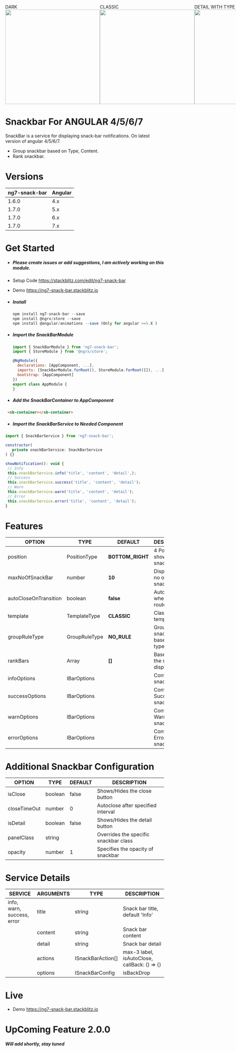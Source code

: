 <div style="display: flex; flex-direction:row">
  <div>
    <div>DARK</div>
    <img src="https://skdharmarajan.github.io/snackbar/src/assets/img/Dark_Info.png" width="300" />
  </div>
  <div>
    <div>CLASSIC</div>
    <img src="https://skdharmarajan.github.io/snackbar/src/assets/img/Classic_Info.png" width="300" />
  </div>
  <div>
      <div>DETAIL WITH TYPE GROUPING</div>
      <img src="https://skdharmarajan.github.io/snackbar/src/assets/img/Dark_Error.png" width="300" />
  </div>
  <div>
      <div>ACTIONS</div>
      <img src="https://skdharmarajan.github.io/snackbar/src/assets/img/Dark_Action.png" width="300" />
  </div>
   <div>
        <div>BACKDROP</div>
        <img src="https://skdharmarajan.github.io/snackbar/src/assets/img/Dark_BackDrop.png" width="300" />
    </div>
</div>

# Snackbar For ANGULAR 4/5/6/7
 SnackBar is a service for displaying snack-bar notifications. On latest version of angular 4/5/6/7.
 * Group snackbar based on Type, Content.
 * Rank snackbar.
 
# Versions
| ng7-snack-bar   | Angular |
| ------------    | ------- |
| 1.6.0           | 4.x     |
| 1.7.0           | 5.x     |
| 1.7.0           | 6.x     |
| 1.7.0           | 7.x     |

# Get Started

   * ##### Please create issues or add suggestions, I am actively working on this module.
   
   * Setup Code https://stackblitz.com/edit/ng7-snack-bar
   * Demo https://ng7-snack-bar.stackblitz.io

   * ##### Install
     ```js
     npm install ng7-snack-bar --save
     npm install @ngrx/store --save
     npm install @angular/animations --save (Only for angular >=5.X )
     ```

   * ##### Import the **SnackBarModule**
     ```js
     import { SnackBarModule } from 'ng7-snack-bar';
     import { StoreModule } from '@ngrx/store';

     @NgModule({
       declarations: [AppComponent, ...],
       imports: [SnackBarModule.forRoot(), StoreModule.forRoot([]), ...],
       bootstrap: [AppComponent]
     })
     export class AppModule {
     }
     ```
   * ##### Add the **SnackBarContainer to AppComponent**
   ```html
    <sb-container></sb-container>
   ```

   * ##### Import the **SnackBarService to Needed Component**
   ```js
   import { SnackBarService } from 'ng7-snack-bar';

   constructor(
      private snackBarService: SnackBarService
   ) {}

   showNotification(): void {
    // Info
    this.snackBarService.info('title', 'content', 'detail',);
    // Success
    this.snackBarService.success('title', 'content', 'detail');
    // Warn
    this.snackBarService.warn('title', 'content', 'detail');
    // Error
    this.snackBarService.error('title', 'content', 'detail');
  }
   ```




# Features
  | OPTION                 | TYPE              | DEFAULT                         | DESCRIPTION                               |
  |------------------------|-------------------|---------------------------------|-------------------------------------------|
  | position               | PositionType      | **BOTTOM_RIGHT**                | 4 Positions, to show the snack-bar        | 
  | maxNoOfSnackBar        | number            | **10**                          | Displays max no of snackbar               |
  | autoCloseOnTransition  | boolean           | **false**                       | Auto closes when page route occurs        |
  | template               | TemplateType      | **CLASSIC**                     | Classic/Dark templates                    | 
  | groupRuleType          | GroupRuleType     | **NO_RULE**                     | Groups the snack-bar based on type/content|
  | rankBars               | Array<BarType>    | **[]**                          | Based on rank the snackbar displays       |
  | infoOptions            | IBarOptions       |                                 | Configure Info snackbar                   |
  | successOptions         | IBarOptions       |                                 | Configure Success snackbar                |
  | warnOptions            | IBarOptions       |                                 | Configure Warn snackbar                   |
  | errorOptions           | IBarOptions       |                                 | Configure Error snackbar                  |
  
# Additional Snackbar Configuration
  | OPTION                 | TYPE              | DEFAULT                         | DESCRIPTION                               |
  |------------------------|-------------------|---------------------------------|-------------------------------------------|
  | isClose                | boolean           | false                           | Shows/Hides the close button              |
  | closeTimeOut           | number            | 0                               | Autoclose after specified interval        |
  | isDetail               | boolean           | false                           | Shows/Hides the detail button             |
  | panelClass             | string            |                                 | Overrides the specific snackbar class     |
  | opacity                | number            | 1                               | Specifies the opacity of snackbar         |
 
 # Service Details
  | SERVICE                       | ARGUMENTS         | TYPE               | DESCRIPTION                                     |
  |-------------------------------|-------------------|--------------------|-------------------------------------------------|
  | info, warn, success, error    | title             | string             | Snack bar title, default 'Info'                 |
  |                               | content           | string             | Snack bar content                               |
  |                               | detail            | string             | Snack bar detail                                |
  |                               | actions           | ISnackBarAction[]  | max-3 label, isAutoClose, callBack: () => {}    |
  |                               | options           | ISnackBarConfig    | isBackDrop                                      |
  


# Live
  * Demo https://ng7-snack-bar.stackblitz.io

# UpComing Feature 2.0.0
  ##### Will add shortly, stay tuned

